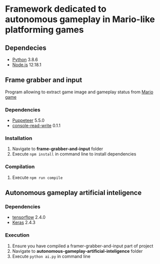 # Framework dedicated to autonomous gameplay in Mario-like platforming games

## Dependecies
- [Python](https://www.python.org/) 3.8.6
- [Node.js](https://nodejs.org/en/) 12.18.1

## Frame grabber and input
Program allowing to extract game image and gameplay status from [Mario game](https://supermariobros.io/)

### Dependencies
- [Puppeteer](https://pptr.dev/) 5.5.0
- [console-read-write](https://www.npmjs.com/package/console-read-write) 0.1.1

### Installation
1. Navigate to **frame-grabber-and-input** folder
2. Execute `npm install` in command line to install dependencies

### Compilation
1. Execute `npm run compile`

## Autonomous gameplay artificial inteligence

### Dependencies
- [tensorflow](https://www.tensorflow.org/) 2.4.0
- [Keras](https://keras.io/) 2.4.3

### Execution
1. Ensure you have compiled a framer-grabber-and-input part of project
2. Navigate to **autonomous-gameplay-artificial-inteligence** folder
3. Execute `python ai.py` in command line

